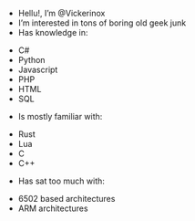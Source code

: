-  Hellu!, I’m @Vickerinox
-  I’m interested in tons of boring old geek junk
-  Has knowledge in:
  * C#
  * Python
  * Javascript
  * PHP
  * HTML
  * SQL

-  Is mostly familiar with:
  * Rust
  * Lua
  * C
  * C++

-  Has sat too much with:
  * 6502 based architectures
  * ARM architectures
